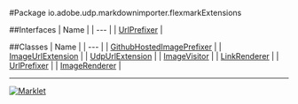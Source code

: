 #Package io.adobe.udp.markdownimporter.flexmarkExtensions

##Interfaces
| Name |
| --- |
| [UrlPrefixer](UrlPrefixer.md) |

##Classes
| Name |
| --- |
| [GithubHostedImagePrefixer](GithubHostedImagePrefixer.md) |
| [ImageUrlExtension](ImageUrlExtension.md) |
| [UdpUrlExtension](UdpUrlExtension.md) |
| [ImageVisitor](ImageVisitor.md) |
| [LinkRenderer](LinkRenderer.md) |
| [UrlPrefixer](UrlPrefixer.md) |
| [ImageRenderer](ImageRenderer.md) |

---

[![Marklet](https://img.shields.io/badge/Generated%20by-Marklet-green.svg)](https://github.com/Faylixe/marklet)